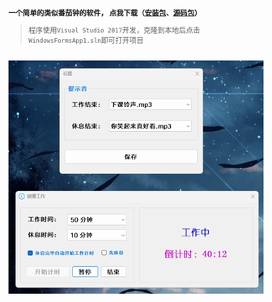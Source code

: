 **一个简单的类似番茄钟的软件， 点我下载（[安装包](https://gitee.com/easecat_gitee/Timer/releases/tag/Timer_v1.02)、[源码包](https://gitee.com/easecat_gitee/Timer/blob/master/WindowsFormsApp1.rar)）**<br/>
> 程序使用`Visual Studio 2017`开发，克隆到本地后点击`WindowsFormsApp1.sln`即可打开项目

<br/>![输入图片说明](images/image.png)